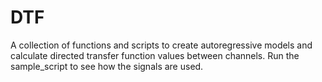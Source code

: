 # DTF

A collection of functions and scripts to create autoregressive models and calculate directed transfer function values between channels. Run the sample_script to see how the signals are used.
